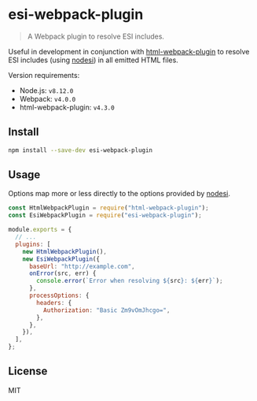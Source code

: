 # esi-webpack-plugin

> A Webpack plugin to resolve ESI includes.

Useful in development in conjunction with [html-webpack-plugin](https://github.com/jantimon/html-webpack-plugin) to resolve ESI includes (using [nodesi](https://github.com/Schibsted-Tech-Polska/nodesi)) in all emitted HTML files.

Version requirements:

- Node.js: `v8.12.0`
- Webpack: `v4.0.0`
- html-webpack-plugin: `v4.3.0`

## Install

```sh
npm install --save-dev esi-webpack-plugin
```

## Usage

Options map more or less directly to the options provided by
[nodesi](https://github.com/Schibsted-Tech-Polska/nodesi).

```js
const HtmlWebpackPlugin = require("html-webpack-plugin");
const EsiWebpackPlugin = require("esi-webpack-plugin");

module.exports = {
  // ...
  plugins: [
    new HtmlWebpackPlugin(),
    new EsiWebpackPlugin({
      baseUrl: "http://example.com",
      onError(src, err) {
        console.error(`Error when resolving ${src}: ${err}`);
      },
      processOptions: {
        headers: {
          Authorization: "Basic Zm9vOmJhcgo=",
        },
      },
    }),
  ],
};
```

## License

MIT
